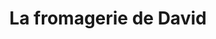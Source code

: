 ---
title: "La fromagerie de David"
url: /saint-amand-montrond/la-fromagerie-de-david/
shop: fromage
---